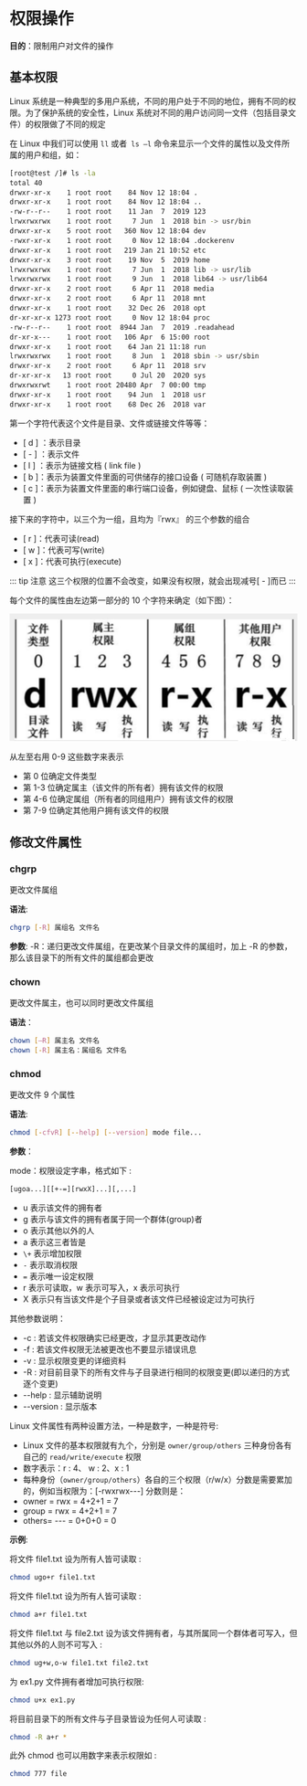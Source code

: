 # 权限操作

**目的**：限制用户对文件的操作

## 基本权限

Linux 系统是一种典型的多用户系统，不同的用户处于不同的地位，拥有不同的权限。为了保护系统的安全性，Linux 系统对不同的用户访问同一文件（包括目录文件）的权限做了不同的规定

在 Linux 中我们可以使用 `ll` 或者` ls –l` 命令来显示一个文件的属性以及文件所属的用户和组，如：
```bash
[root@test /]# ls -la
total 40
drwxr-xr-x    1 root root    84 Nov 12 18:04 .
drwxr-xr-x    1 root root    84 Nov 12 18:04 ..
-rw-r--r--    1 root root    11 Jan  7  2019 123
lrwxrwxrwx    1 root root     7 Jun  1  2018 bin -> usr/bin
drwxr-xr-x    5 root root   360 Nov 12 18:04 dev
-rwxr-xr-x    1 root root     0 Nov 12 18:04 .dockerenv
drwxr-xr-x    1 root root   219 Jan 21 10:52 etc
drwxr-xr-x    3 root root    19 Nov  5  2019 home
lrwxrwxrwx    1 root root     7 Jun  1  2018 lib -> usr/lib
lrwxrwxrwx    1 root root     9 Jun  1  2018 lib64 -> usr/lib64
drwxr-xr-x    2 root root     6 Apr 11  2018 media
drwxr-xr-x    2 root root     6 Apr 11  2018 mnt
drwxr-xr-x    1 root root    32 Dec 26  2018 opt
dr-xr-xr-x 1273 root root     0 Nov 12 18:04 proc
-rw-r--r--    1 root root  8944 Jan  7  2019 .readahead
dr-xr-x---    1 root root   106 Apr  6 15:00 root
drwxr-xr-x    1 root root    64 Jan 21 11:18 run
lrwxrwxrwx    1 root root     8 Jun  1  2018 sbin -> usr/sbin
drwxr-xr-x    2 root root     6 Apr 11  2018 srv
dr-xr-xr-x   13 root root     0 Jul 20  2020 sys
drwxrwxrwt    1 root root 20480 Apr  7 00:00 tmp
drwxr-xr-x    1 root root    94 Jun  1  2018 usr
drwxr-xr-x    1 root root    68 Dec 26  2018 var
```
第一个字符代表这个文件是目录、文件或链接文件等等：
+ [ d ] ：表示目录
+  [ - ] ：表示文件
+  [ l ] ：表示为链接文档 ( link file )
+  [ b ]：表示为装置文件里面的可供储存的接口设备 ( 可随机存取装置 )
+ [ c ]：表示为装置文件里面的串行端口设备，例如键盘、鼠标 ( 一次性读取装置 )

接下来的字符中，以三个为一组，且均为『rwx』 的三个参数的组合
+ [ r ]：代表可读(read)
+ [ w ]：代表可写(write)
+ [ x ]：代表可执行(execute)

::: tip 注意
这三个权限的位置不会改变，如果没有权限，就会出现减号[ - ]而已
:::

每个文件的属性由左边第一部分的 10 个字符来确定（如下图）：

![linux](./images/qx.png)

从左至右用 0-9 这些数字来表示

+ 第 0 位确定文件类型
+ 第 1-3 位确定属主（该文件的所有者）拥有该文件的权限
+ 第 4-6 位确定属组（所有者的同组用户）拥有该文件的权限
+ 第 7-9 位确定其他用户拥有该文件的权限

## 修改文件属性

### chgrp

更改文件属组

**语法**:
```bash
chgrp [-R] 属组名 文件名
```
**参数**:
-R：递归更改文件属组，在更改某个目录文件的属组时，加上 -R 的参数，那么该目录下的所有文件的属组都会更改

### chown

更改文件属主，也可以同时更改文件属组

**语法**：
```bash
chown [–R] 属主名 文件名
chown [-R] 属主名：属组名 文件名
```

### chmod

更改文件 9 个属性

**语法**:

```bash
chmod [-cfvR] [--help] [--version] mode file...
```

**参数**：

mode：权限设定字串，格式如下 :

```bash
[ugoa...][[+-=][rwxX]...][,...]
```

- u 表示该文件的拥有者
- g 表示与该文件的拥有者属于同一个群体(group)者
- o 表示其他以外的人
- a 表示这三者皆是
- `\+` 表示增加权限
- `-`  表示取消权限
- `=` 表示唯一设定权限
- r 表示可读取，w 表示可写入，x 表示可执行
- X 表示只有当该文件是个子目录或者该文件已经被设定过为可执行

其他参数说明：

- -c : 若该文件权限确实已经更改，才显示其更改动作
- -f : 若该文件权限无法被更改也不要显示错误讯息
- -v : 显示权限变更的详细资料
- -R : 对目前目录下的所有文件与子目录进行相同的权限变更(即以递归的方式逐个变更)
- --help : 显示辅助说明
- --version : 显示版本

Linux 文件属性有两种设置方法，一种是数字，一种是符号:

+ Linux 文件的基本权限就有九个，分别是 `owner/group/others` 三种身份各有自己的 `read/write/execute` 权限
+ 数字表示：r : 4、 w : 2、x : 1
+ 每种身份（`owner/group/others`）各自的三个权限（r/w/x）分数是需要累加的，例如当权限为：[-rwxrwx---] 分数则是：
+ owner = rwx = 4+2+1 = 7
+ group = rwx = 4+2+1 = 7
+ others= --- = 0+0+0 = 0

**示例**:

将文件 file1.txt 设为所有人皆可读取 :

```bash
chmod ugo+r file1.txt
```

将文件 file1.txt 设为所有人皆可读取 :

```bash
chmod a+r file1.txt
```

将文件 file1.txt 与 file2.txt 设为该文件拥有者，与其所属同一个群体者可写入，但其他以外的人则不可写入 :

```bash
chmod ug+w,o-w file1.txt file2.txt
```

为 ex1.py 文件拥有者增加可执行权限:

```bash
chmod u+x ex1.py
```

将目前目录下的所有文件与子目录皆设为任何人可读取 :

```bash
chmod -R a+r *
```

此外 chmod 也可以用数字来表示权限如 :

```bash
chmod 777 file
```